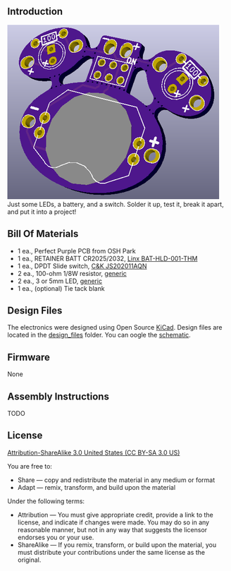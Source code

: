 Introduction
------------

![progject](images/project.png) 
Just some LEDs, a battery, and a switch. Solder it up, test it, break it apart, and put it into a project!


Bill Of Materials
-----------------

- 1 ea., Perfect Purple PCB from OSH Park
- 1 ea., RETAINER BATT CR2025/2032, [Linx BAT-HLD-001-THM](https://www.digikey.com/short/jm51vr)
- 1 ea., DPDT Slide switch, [C&K JS202011AQN](https://www.digikey.com/short/jm511q)
- 2 ea., 100-ohm 1/8W resistor, [generic](https://www.digikey.com/short/jmrccc)
- 2 ea., 3 or 5mm LED, [generic](https://www.digikey.com/short/7hrvbp)
- 1 ea., (optional) Tie tack blank

Design Files
------------
The electronics were designed using Open Source [KiCad](http://kicad-pcb.org/). Design files are located in the [design_files](design_files/) folder.  You can oogle the [schematic](docs/Schematic.pdf).


Firmware
--------
None

Assembly Instructions
---------------------
TODO

License
-------
[Attribution-ShareAlike 3.0 United States (CC BY-SA 3.0 US)](https://creativecommons.org/licenses/by-sa/3.0/us/)

You are free to:

- Share — copy and redistribute the material in any medium or format
- Adapt — remix, transform, and build upon the material

Under the following terms:

- Attribution — You must give appropriate credit, provide a link to the license, and indicate if changes were made. You may do so in any reasonable manner, but not in any way that suggests the licensor endorses you or your use.
- ShareAlike — If you remix, transform, or build upon the material, you must distribute your contributions under the same license as the original.
